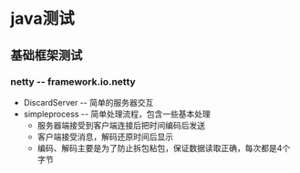 #  java测试

##  基础框架测试
###  netty -- framework.io.netty
*   DiscardServer -- 简单的服务器交互
*   simpleprocess -- 简单处理流程，包含一些基本处理
    *   服务器端接受到客户端连接后把时间编码后发送
    *   客户端接受消息，解码还原时间后显示
    *   编码、解码主要是为了防止拆包粘包，保证数据读取正确，每次都是4个字节